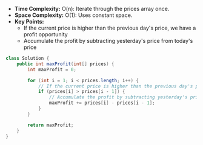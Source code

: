 - **Time Complexity:** O(n): Iterate through the prices array once.
- **Space Complexity:** O(1): Uses constant space.
- **Key Points:**
    - If the current price is higher than the previous day's price, we have a profit opportunity
    - Accumulate the profit by subtracting yesterday's price from today's price

```java
class Solution {
    public int maxProfit(int[] prices) {
        int maxProfit = 0;

        for (int i = 1; i < prices.length; i++) {
            // If the current price is higher than the previous day's price, we have a profit opportunity
            if (prices[i] > prices[i - 1]) {
                // Accumulate the profit by subtracting yesterday's price from today's price
                maxProfit += prices[i] - prices[i - 1]; 
            }
        }

        return maxProfit;
    }
}
```